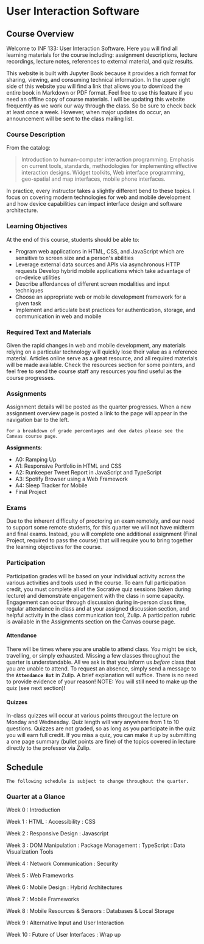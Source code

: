 User Interaction Software
============================

## Course Overview

Welcome to INF 133: User Interaction Software. Here you will find all learning materials for the course including: assignment descriptions, lecture recordings, lecture notes, references to external material, and quiz results.

This website is built with Jupyter Book because it provides a rich format for sharing, viewing, and consuming technical information. In the upper right side of this website you will find a link that allows you to download the entire book in Markdown or PDF format. Feel free to use this feature if you need an offline copy of course materials. I will be updating this website frequently as we work our way through the class. So be sure to check back at least once a week. However, when major updates do occur, an announcement will be sent to the class mailing list.

### Course Description

From the catalog:

> Introduction to human-computer interaction programming. Emphasis on current tools, standards, methodologies for implementing effective interaction designs. Widget toolkits, Web interface programming, geo-spatial and map interfaces, mobile phone interfaces.
		

In practice, every instructor takes a slightly different bend to these topics. I focus on covering modern technologies for web and mobile development and how device capabilities can impact interface design and software architecture.
		
### Learning Objectives
		
At the end of this course, students should be able to:
		
* Program web applications in HTML, CSS, and JavaScript which are sensitive to screen size and a person's abilities
* Leverage external data sources and APIs via asynchronous HTTP requests
Develop hybrid mobile applications which take advantage of on-device utilities
* Describe affordances of different screen modalities and input techniques
* Choose an appropriate web or mobile development framework for a given task
* Implement and articulate best practices for authentication, storage, and communication in web and mobile
														
### Required Text and Materials
														
Given the rapid changes in web and mobile development, any materials relying on a particular technology will quickly lose their value as a reference material. Articles online serve as a great resource, and all required materials will be made available. Check the resources section for some pointers, and feel free to send the course staff any resources you find useful as the course progresses.

### Assignments

Assignment details will be posted as the quarter progresses. When a new assignment overview page is posted a link to the page will appear in the navigation bar to the left.

```{note}
For a breakdown of grade percentages and due dates please see the Canvas course page.
```
**Assignments**:
* A0: Ramping Up
* A1: Responsive Portfolio in HTML and CSS 
* A2: Runkeeper Tweet Report in JavaScript and TypeScript
* A3: Spotify Browser using a Web Framework 
* A4: Sleep Tracker for Mobile
* Final Project

### Exams

Due to the inherent difficulty of proctoring an exam remotely, and our need to support some remote students, for this quarter we will not have midterm and final exams. Instead, you will complete one additional assignment (Final Project, required to pass the course) that will require you to bring together the learning objectives for the course. 

### Participation

Participation grades will be based on your individual activity across the various activities and tools used in the course. To earn full participation credit, you must complete all of the Socrative quiz sessions (taken during lecture) and demonstrate engagement with the class in some capacity. Engagement can occur through discussion during in-person class time, regular attendance in class and at your assigned discussion section, and helpful activity in the class communication tool, Zulip. A participation rubric is available in the Assignments section on the Canvas course page.

#### Attendance

There will be times where you are unable to attend class. You might be sick, travelling, or simply exhausted. Missing a few classes throughout the quarter is understandable. All we ask is that you inform us _before_ class that you are unable to attend. To request an absence, simply send a message to the **`Attendance Bot`** in Zulip. A brief explanation will suffice. There is no need to provide evidence of your reason! NOTE: You will still need to make up the quiz (see next section)!

#### Quizzes

In-class quizzes will occur at various points througout the lecture on Monday and Wednesday. Quiz length will vary anywhere from 1 to 10 questions. Quizzes are not graded, so as long as you participate in the quiz you will earn full credit. If you miss a quiz, you can make it up by submitting a one page summary (bullet points are fine) of the topics covered in lecture directly to the professor via Zulip.


## Schedule

```{note}
The following schedule is subject to change throughout the quarter.
```
### Quarter at a Glance

Week 0
: Introduction

Week 1
: HTML
: Accessibility
: CSS

Week 2
: Responsive Design
: Javascript

Week 3
: DOM Manipulation
: Package Management
: TypeScript
: Data Visualization Tools

Week 4
: Network Communication
: Security

Week 5
: Web Frameworks

Week 6
: Mobile Design
: Hybrid Architectures

Week 7
: Mobile Frameworks

Week 8
: Mobile Resources & Sensors
: Databases & Local Storage

Week 9
: Alternative Input and User Interaction

Week 10
: Future of User Interfaces
: Wrap up
